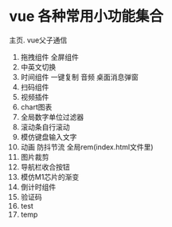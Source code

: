 # vue 各种常用小功能集合

主页. vue父子通信
1. 拖拽组件 全屏组件
2. 中英文切换
3. 时间组件 一键复制 音频 桌面消息弹窗
4. 扫码组件
5. 视频插件
6. chart图表
7. 全局数字单位过滤器
8. 滚动条自行滚动
9. 模仿键盘输入文字
10. 动画 防抖节流 全局rem(index.html文件里)
11. 图片裁剪
12. 导航栏收合按钮
13. 模仿M1芯片的渐变
14. 倒计时组件
15. 验证码
16. test
17. temp
